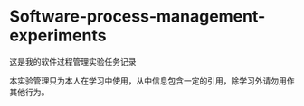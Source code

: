 # Software-process-management-experiments
这是我的软件过程管理实验任务记录

本实验管理只为本人在学习中使用，从中信息包含一定的引用，除学习外请勿用作其他行为。
